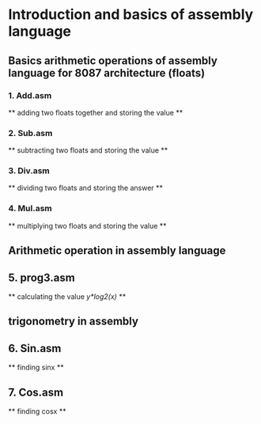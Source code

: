 # Introduction and basics of assembly language

## Basics arithmetic operations of assembly language for 8087 architecture (floats)
### 1. Add.asm
** adding two floats together and storing the value **

### 2. Sub.asm
** subtracting two floats and storing the value **

### 3. Div.asm
** dividing two floats and storing the answer **

### 4. Mul.asm
** multiplying two floats and storing the value **

## Arithmetic operation in assembly language

## 5. prog3.asm
** calculating the value _y*log2(x)_ **

## trigonometry in assembly

## 6. Sin.asm
** finding sinx **

## 7. Cos.asm
** finding cosx **


